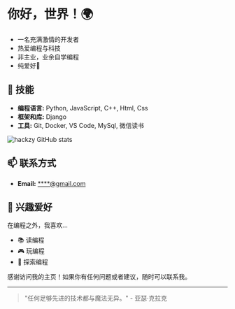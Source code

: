 # 你好，世界！🌍

- 一名充满激情的开发者
- 热爱编程与科技
- 非主业，业余自学编程
- 纯爱好🚀

## 🔧 技能
- **编程语言:** Python, JavaScript, C++, Html, Css
- **框架和库:** Django
- **工具:** Git, Docker, VS Code, MySql, 微信读书

![hackzy GitHub stats](https://github-readme-stats.vercel.app/api?username=hackzy&show_icons=true&theme=ambient_gradient)

## 📫 联系方式
- **Email:** [****@gmail.com](mailto:****@gmail.com)

## 🎉 兴趣爱好
在编程之外，我喜欢...
- 📚 读编程
- 🎮 玩编程
- 🌄 探索编程

感谢访问我的主页！如果你有任何问题或者建议，随时可以联系我。

---

> "任何足够先进的技术都与魔法无异。" - 亚瑟·克拉克


